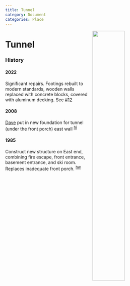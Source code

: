 ```yaml
---
title: Tunnel
category: Document
categories: Place
---
```

<img src="img/2021-Tunnel.jpeg" align="right" style="width: 45%;">

# Tunnel

### History

#### 2022

Significant repairs. Footings rebuilt to modern standards, wooden walls replaced with concrete blocks, covered with aluminum decking. See [#12](https://github.com/MeanyLodge/Committee/issues/12)


#### 2008

[Dave](Dave-Claar) put in new foundation for tunnel (under the front porch) east wall
<sup>[hi][]</sup>


#### 1985

Construct new structure on East end, combining fire escape, front entrance, basement entrance, and ski room. Replaces inadequate front porch. <sup>[hw][]</sup>


[hw]: History-Walt "Meany History, by Walt Little"
[hi]: History-Idona#1985 "Chronological History of Meany Lodge"
